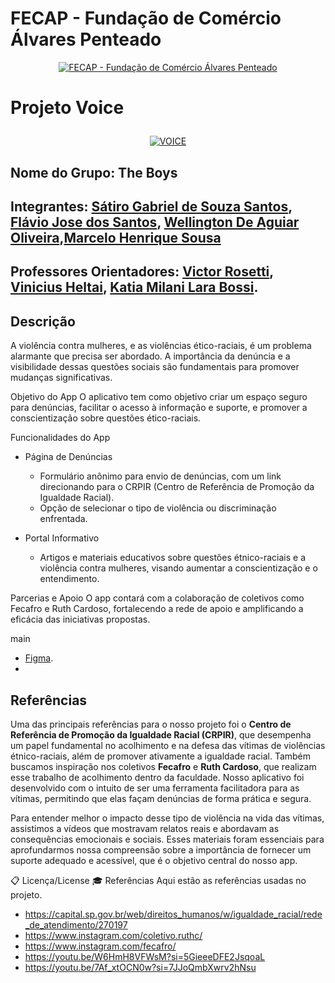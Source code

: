 # FECAP - Fundação de Comércio Álvares Penteado

<p align="center">
<a href= "https://www.fecap.br/"><img src="https://encrypted-tbn0.gstatic.com/images?q=tbn:ANd9GcRhZPrRa89Kma0ZZogxm0pi-tCn_TLKeHGVxywp-LXAFGR3B1DPouAJYHgKZGV0XTEf4AE&usqp=CAU" alt="FECAP - Fundação de Comércio Álvares Penteado" border="0"></a>
</p>

# Projeto Voice<p align="center">

<p align="center">
    <a href="https://www.fecap.br/">
        <img src="https://i.imgur.com/NOME_DA_IMAGEM.jpg" alt="VOICE" border="0">
    </a>
</p>



## Nome do Grupo: The Boys

## Integrantes: <a href="https://br.linkedin.com/in/s%C3%A1tiro-gabriel-27081430b">Sátiro Gabriel de Souza Santos</a>, <a href="https://www.linkedin.com/in/flaviojose-santos/">Flávio Jose dos Santos</a>, <a href="https://www.linkedin.com/in/wellington-oliveira-5b46a0191/">Wellington De Aguiar Oliveira</a>,<a href="https://www.linkedin.com/in/marcelo-souza-36403b260/?utm_source=share&utm_campaign=share_via&utm_content=profile&utm_medium=android_app">Marcelo Henrique Sousa</a>

## Professores Orientadores: <a href="https://www.linkedin.com/in/victorbarq/">Victor Rosetti</a>, <a href="https://www.linkedin.com/in/vheltai/">Vinicius Heltai</a>, <a href="https://www.linkedin.com/in/katia-bossi/"> Katia Milani Lara Bossi</a>.

## Descrição

A violência contra mulheres,  e as violências ético-raciais, é um problema alarmante que precisa ser abordado. A importância da denúncia e a visibilidade dessas questões sociais são fundamentais para promover mudanças significativas.

Objetivo do App
O aplicativo tem como objetivo criar um espaço seguro para denúncias, facilitar o acesso à informação e suporte, e promover a conscientização sobre questões ético-raciais.

Funcionalidades do App
- Página de Denúncias
  - Formulário anônimo para envio de denúncias, com um link direcionando para o CRPIR (Centro de Referência de Promoção da Igualdade Racial).
  - Opção de selecionar o tipo de violência ou discriminação enfrentada.

- Portal Informativo
  - Artigos e materiais educativos sobre questões étnico-raciais e a violência contra mulheres, visando aumentar a conscientização e o entendimento.

Parcerias e Apoio
O app contará com a colaboração de coletivos como Fecafro e Ruth Cardoso, fortalecendo a rede de apoio e amplificando a eficácia das iniciativas propostas.

 main
- [Figma](https://www.figma.com/design/6ulN34TlcZpjF9bQde2QxN/Untitled?node-id=0-1&t=SfLDRvDMNlrHqicn-1).
- 
## Referências
Uma das principais referências para o nosso projeto foi o **Centro de Referência de Promoção da Igualdade Racial (CRPIR)**, que desempenha um papel fundamental no acolhimento e na defesa das vítimas de violências étnico-raciais, além de promover ativamente a igualdade racial. Também buscamos inspiração nos coletivos **Fecafro** e **Ruth Cardoso**, que realizam esse trabalho de acolhimento dentro da faculdade. Nosso aplicativo foi desenvolvido com o intuito de ser uma ferramenta facilitadora para as vítimas, permitindo que elas façam denúncias de forma prática e segura.

Para entender melhor o impacto desse tipo de violência na vida das vítimas, assistimos a vídeos que mostravam relatos reais e abordavam as consequências emocionais e sociais. Esses materiais foram essenciais para aprofundarmos nossa compreensão sobre a importância de fornecer um suporte adequado e acessível, que é o objetivo central do nosso app.

📋 Licença/License
🎓 Referências
Aqui estão as referências usadas no projeto.
- https://capital.sp.gov.br/web/direitos_humanos/w/igualdade_racial/rede_de_atendimento/270197
- https://www.instagram.com/coletivo.ruthc/
- https://www.instagram.com/fecafro/
- https://youtu.be/W6HmH8VFWsM?si=5GieeeDFE2JsqoaL
- https://youtu.be/7Af_xtOCN0w?si=7JJoQmbXwrv2hNsu


